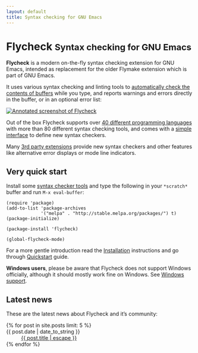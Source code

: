```yaml
---
layout: default
title: Syntax checking for GNU Emacs
---
```


# Flycheck <small>Syntax checking for GNU Emacs</small> #

**Flycheck** is a modern on-the-fly syntax checking extension for GNU Emacs,
intended as replacement for the older Flymake extension which is part of GNU
Emacs.

It uses various syntax checking and linting tools to
[automatically check the contents of buffers][checking] while you type, and
reports warnings and errors directly in the buffer, or in an optional error
list:

[![Annotated screenshot of Flycheck](manual/latest/images/flycheck-annotated.png)](manual/latest/images/flycheck-annotated.png)

Out of the box Flycheck supports over
[40 different programming languages][languages] with more than 80 different
syntax checking tools, and comes with a [simple interface][definitions] to
define new syntax checkers.

Many [3rd party extensions]({{site.baseurl}}/extensions.html) provide new syntax
checkers and other features like alternative error displays or mode line
indicators.

[checking]: {{site.baseurl}}/manual/latest/Checking-buffers.html#Checking-buffers
[languages]: {{site.baseurl}}/manual/latest/Supported-languages.html#Supported-languages
[definitions]: {{site.baseurl}}/manual/latest/Defining-syntax-checkers.html#Defining-syntax-checkers

## Very quick start ##

Install some [syntax checker tools][languages] and type the following in your
`*scratch*` buffer and run `M-x eval-buffer`:

    (require 'package)
    (add-to-list 'package-archives
                 '("melpa" . "http://stable.melpa.org/packages/") t)
    (package-initialize)

    (package-install 'flycheck)

    (global-flycheck-mode)

For a more gentle introduction read the [Installation][] instructions and go
through [Quickstart][] guide.

**Windows users**, please be aware that Flycheck does not support Windows
officially, although it should mostly work fine on Windows.  See
[Windows support][].

[Windows support]: {{site.baseurl}}/manual/latest/Installation.html#index-Windows
[Installation]: {{site.baseurl}}/manual/latest/Installation.html#Installation
[Quickstart]: {{site.baseurl}}/manual/latest/Quickstart.html#Quickstart

## Latest news ##

These are the latest news about Flycheck and it’s community:

<div class="post-list">
<dl>
{% for post in site.posts limit: 5 %}
<dt>{{ post.date | date_to_string }}</dt>
<dd><a href="{{site.baseurl}}{{post.url}}">{{ post.title | escape }}</a></dd>
{% endfor %}
</dl>
</div>

